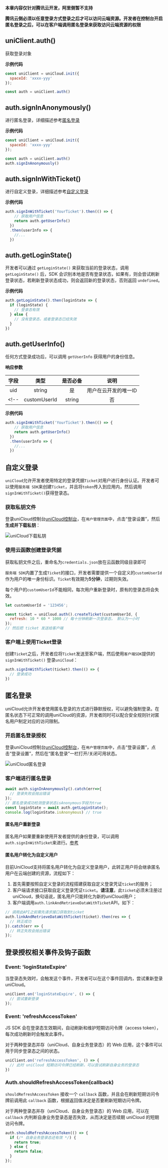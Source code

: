 **本章内容仅针对腾讯云开发，阿里侧暂不支持**

**腾讯云侧必须以任意登录方式登录之后才可以访问云端资源。开发者在控制台开启匿名登录之后，可以在客户端调用匿名登录来获取访问云端资源的权限**

## uniClient.auth()

获取登录对象

**示例代码**

```js
const uniClient = uniCloud.init({
  spaceId: 'xxxx-yyy'
});

const auth = uniClient.auth()
```

## auth.signInAnonymously()

进行匿名登录，详细描述参考[匿名登录](#匿名登录)

**示例代码**

```js
const uniClient = uniCloud.init({
  spaceId: 'xxxx-yyy'
});

const auth = uniClient.auth()
auth.signInAnonymously()
```

## auth.signInWithTicket()

进行自定义登录，详细描述参考[自定义登录](#自定义登录)

**示例代码**

```js
auth.signInWithTicket('YourTicket').then(() => {
    // 获取用户信息
    return auth.getUserInfo()
  })
  .then(userInfo => {
    //...
  })
```

## auth.getLoginState()

开发者可以通过 `getLoginState()` 来获取当前的登录状态，调用 `getLoginState()` 后，SDK 会识别本地是否有登录状态，如果有，则会尝试刷新登录状态，若刷新登录状态成功，则会返回新的登录状态，否则返回 `undefined`。

**示例代码**

```js
auth.getLoginState().then(loginState => {
  if (loginState) {
    // 登录态有效
  } else {
    // 没有登录态，或者登录态已经失效
  }
})
```

## auth.getUserInfo()

任何方式登录成功后，可以调用 `getUserInfo` 获得用户的身份信息。

**响应参数**

|字段					|类型		|是否必备	|说明														|
|:-:					|:-:		|:-:			|:-:														|
|uid					|string	|是				|用户在云开发的唯一ID						|
<!-- |customUserId	|string	|否				|用户使用自定义登录传入的用户Id	| -->

**示例代码**

```js
auth.signInWithTicket('YourTicket').then(() => {
    // 获取用户信息
    return auth.getUserInfo()
  })
  .then(userInfo => {
    //...
  })
```

## 自定义登录

`uniCloud`允许开发者使用特定的登录凭据`Ticket`对用户进行身份认证。开发者可以使用`服务端 SDK`来创建`Ticket`，并且将`token`传入到应用内，然后调用`signInWithTicket()`获得登录态。

### 获取私钥文件

登录uniCloud控制台[uniCloud控制台](http://unicloud.dcloud.net.cn/)，在`用户管理页面`中，点击“登录设置”，然后**生成并下载私钥**：

![uniCloud下载私钥](https://img.cdn.aliyun.dcloud.net.cn/uni-app/uniCloud/auth-custom.png)

### 使用云函数创建登录凭据

获取私钥文件之后，重命名为`credentials.json`放在云函数同级目录即可

`服务端 SDK`内置了生成`Ticket`的接口，开发者需要提供一个自定义的`customUserId`作为用户的唯一身份标识。`Ticket`有效期为**5分钟**，过期则失效。

每个用户的`customUserId`不能相同，每次用户重新登录时，原有的登录态将会失效。

```js
let customUserId = '123456';

const ticket = uniCloud.auth().createTicket(customUserId, {
  refresh: 10 * 60 * 1000 // 每十分钟刷新一次登录态， 默认为一小时
});
// 然后把 ticket 发送给客户端
```

<!-- ### 在开发者服务器创建登录凭据

获取私钥文件之后，在服务端 SDK 初始化时，加入私钥文件的路径：

```js
// 开发者的服务端代码
// 初始化示例
const tcb = require('tcb-admin-node');

// 1. 直接使用下载的私钥文件
tcb.init({
  // ...
  spaceId: 'your-space-id',
  credentials: require('/path/to/your/tcb_custom_login.json')
});

// 2. 也可以直接传入私钥的内容
tcb.init({
  // ...
  spaceId: 'your-space-id',
  credentials: {
    private_key_id: 'xxxxxxxxxxxxx',
    private_key: 'xxxxxxxxxxx'
  }
});
``` -->

### 客户端上使用Ticket登录

创建`Ticket`之后，开发者应将`Ticket`发送至客户端，然后使用`客户端SDK`提供的 `signInWithTicket()` 登录`uniCloud`：

```js
auth.signInWithTicket(ticket).then(() => {
  // 登录成功
})
```


## 匿名登录
uniCloud允许开发者使用匿名登录的方式进行静默授权，可以避免强制登录。在匿名状态下可正常的调用uniCloud的资源，开发者同时可以配合安全规则针对匿名用户制定对应的访问限制。

### 开启匿名登录授权
登录uniCloud控制台[uniCloud控制台](http://unicloud.dcloud.net.cn/)，在`用户管理页面`中，点击“登录设置”，点击“登录设置”，然后在“匿名登录”一栏打开/关闭可用状态。

![uniCloud匿名登录](https://img.cdn.aliyun.dcloud.net.cn/uni-app/uniCloud/auth-anonymously.png)

### 客户端进行匿名登录
```js
await auth.signInAnonymously().catch(err=>{
  // 登录失败会抛出错误
});
// 匿名登录成功检测登录状态isAnonymous字段为true
const loginState = await auth.getLoginState();
console.log(loginState.isAnonymous) // true
```

#### 匿名用户重新登录

匿名用户如果要重新使用开发者提供的身份登录，可以调用`auth.signInWithTicket`来进行。[参考](#客户端上使用Ticket登录)

#### 匿名用户转化为自定义用户
目前UniCloud支持将匿名用户转化为自定义登录用户，此转正用户将会继承匿名用户在云端创建的资源，流程如下：
1. 首先需要按照自定义登录的流程搭建获取自定义登录凭证`ticket`的服务；
2. 客户端请求接口获取自定义登录凭证`ticket`。**请注意**，此`ticket`必须未注册过uniCloud，换句话说，匿名用户只能转化为新的uniCloud用户；
3. 客户端调用`auth.linkAndRetrieveDataWithTicket`API，如下：
```js
// 调用此API之前需先请求接口获取到ticket
auth.linkAndRetrieveDataWithTicket(ticket).then(res => {
  // 转正成功
}).catch(err => {
  // 转正失败会抛出错误
});
```

## 登录授权相关事件及钩子函数

### Event: 'loginStateExpire'

当登录态失效时，会触发这个事件，开发者可以在这个事件回调内，尝试重新登录 uniCloud。

```js
uniClient.on('loginStateExpire', () => {
  // 尝试重新登录
});
```

### Event: 'refreshAccessToken'

JS SDK 会在登录态生效期间，自动刷新和维护短期访问令牌（access token），每次成功刷新时会触发此事件。

对于两种登录态并存（uniCloud、自身业务登录态）的 Web 应用，这个事件可以用于同步登录态之间的状态。

```js
uniClient.on('refreshAccessToken', () => {
  // 此时 uniCloud 短期访问令牌已经刷新，可以尝试刷新自身业务的登录态
})
```

### Auth.shouldRefreshAccessToken(callback)

`shouldRefreshAccessToken` 接收一个 `callback` 函数，并且会在刷新短期访问令牌前调用此 `callback` 函数，根据返回值决定是否要刷新短期访问令牌。

对于两种登录态并存（uniCloud、自身业务登录态）的 Web 应用，可以在 `callback` 内判断自身业务登录态是否失效，从而决定是否续期 uniCloud 的短期访问令牌。

```js
auth.shouldRefreshAccessToken(() => {
  if (/* 自身业务登录态还有效 */) {
    return true;
  } else {
    return false;
  }
});
```

